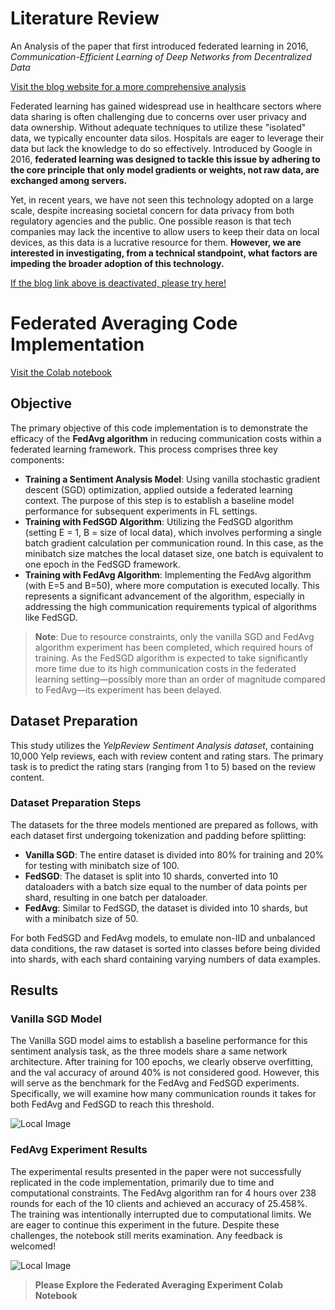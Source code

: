 # Literature Review

An Analysis of the paper that first introduced federated learning in 2016, _Communication-Efficient Learning of Deep Networks from Decentralized Data_

[Visit the blog website for a more comprehensive analysis](https://expo.baulab.info/2023-Fall/babelpainterwell/)

Federated learning has gained widespread use in healthcare sectors where data sharing is often challenging due to concerns over user privacy and data ownership. Without adequate techniques to utilize these "isolated" data, we typically encounter data silos. Hospitals are eager to leverage their data but lack the knowledge to do so effectively. Introduced by Google in 2016, **federated learning was designed to tackle this issue by adhering to the core principle that only model gradients or weights, not raw data, are exchanged among servers.**

Yet, in recent years, we have not seen this technology adopted on a large scale, despite increasing societal concern for data privacy from both regulatory agencies and the public. One possible reason is that tech companies may lack the incentive to allow users to keep their data on local devices, as this data is a lucrative resource for them. **However, we are interested in investigating, from a technical standpoint, what factors are impeding the broader adoption of this technology.**

[If the blog link above is deactivated, please try here!](https://658083081d85b8706f449284--polite-basbousa-74a8f4.netlify.app/)

# Federated Averaging Code Implementation

[Visit the Colab notebook](https://colab.research.google.com/drive/1LIyYtxJQ5UTt9A95EvAfDNyz_blUF9X5)

## Objective

The primary objective of this code implementation is to demonstrate the efficacy of the **FedAvg algorithm** in reducing communication costs within a federated learning framework. This process comprises three key components:

- **Training a Sentiment Analysis Model**: Using vanilla stochastic gradient descent (SGD) optimization, applied outside a federated learning context. The purpose of this step is to establish a baseline model performance for subsequent experiments in FL settings.
- **Training with FedSGD Algorithm**: Utilizing the FedSGD algorithm (setting E = 1, B = size of local data), which involves performing a single batch gradient calculation per communication round. In this case, as the minibatch size matches the local dataset size, one batch is equivalent to one epoch in the FedSGD framework.
- **Training with FedAvg Algorithm**: Implementing the FedAvg algorithm (with E=5 and B=50), where more computation is executed locally. This represents a significant advancement of the algorithm, especially in addressing the high communication requirements typical of algorithms like FedSGD.

> **Note**: Due to resource constraints, only the vanilla SGD and FedAvg algorithm experiment has been completed, which required hours of training. As the FedSGD algorithm is expected to take significantly more time due to its high communication costs in the federated learning setting—possibly more than an order of magnitude compared to FedAvg—its experiment has been delayed.

## Dataset Preparation

This study utilizes the _YelpReview Sentiment Analysis dataset_, containing 10,000 Yelp reviews, each with review content and rating stars. The primary task is to predict the rating stars (ranging from 1 to 5) based on the review content.

### Dataset Preparation Steps

The datasets for the three models mentioned are prepared as follows, with each dataset first undergoing tokenization and padding before splitting:

- **Vanilla SGD**: The entire dataset is divided into 80% for training and 20% for testing with minibatch size of 100.
- **FedSGD**: The dataset is split into 10 shards, converted into 10 dataloaders with a batch size equal to the number of data points per shard, resulting in one batch per dataloader.
- **FedAvg**: Similar to FedSGD, the dataset is divided into 10 shards, but with a minibatch size of 50.

For both FedSGD and FedAvg models, to emulate non-IID and unbalanced data conditions, the raw dataset is sorted into classes before being divided into shards, with each shard containing varying numbers of data examples.

## Results

### Vanilla SGD Model

The Vanilla SGD model aims to establish a baseline performance for this sentiment analysis task, as the three models share a same network architecture. After training for 100 epochs, we clearly observe overfitting, and the val accuracy of around 40% is not considered good. However, this will serve as the benchmark for the FedAvg and FedSGD experiments. Specifically, we will examine how many communication rounds it takes for both FedAvg and FedSGD to reach this threshold.

![Local Image](./images/vanilla.png)

### FedAvg Experiment Results

The experimental results presented in the paper were not successfully replicated in the code implementation, primarily due to time and computational constraints. The FedAvg algorithm ran for 4 hours over 238 rounds for each of the 10 clients and achieved an accuracy of 25.458%. The training was intentionally interrupted due to computational limits. We are eager to continue this experiment in the future. Despite these challenges, the notebook still merits examination. Any feedback is welcomed!

![Local Image](./images/fedavg.png)

> **Please Explore the Federated Averaging Experiment Colab Notebook**
